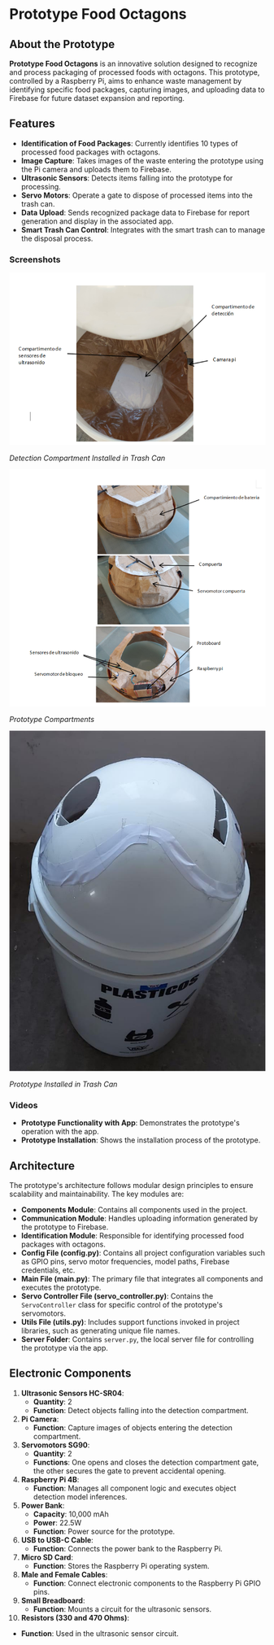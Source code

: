 # Prototype Food Octagons

## About the Prototype

**Prototype Food Octagons** is an innovative solution designed to recognize and process packaging of processed foods with octagons. This prototype, controlled by a Raspberry Pi, aims to enhance waste management by identifying specific food packages, capturing images, and uploading data to Firebase for future dataset expansion and reporting.

## Features

- **Identification of Food Packages**: Currently identifies 10 types of processed food packages with octagons.
- **Image Capture**: Takes images of the waste entering the prototype using the Pi camera and uploads them to Firebase.
- **Ultrasonic Sensors**: Detects items falling into the prototype for processing.
- **Servo Motors**: Operate a gate to dispose of processed items into the trash can.
- **Data Upload**: Sends recognized package data to Firebase for report generation and display in the associated app.
- **Smart Trash Can Control**: Integrates with the smart trash can to manage the disposal process.

### Screenshots

![Detection Compartment](screenshots/detection_compartment.png)

*Detection Compartment Installed in Trash Can*

![Prototype Compartments](screenshots/prototype_compartments.png)

*Prototype Compartments*

![Installed Prototype](screenshots/installed_prototype.jpg)

*Prototype Installed in Trash Can*

### Videos

- **Prototype Functionality with App**: Demonstrates the prototype's operation with the app.
- **Prototype Installation**: Shows the installation process of the prototype.

## Architecture

The prototype's architecture follows modular design principles to ensure scalability and maintainability. The key modules are:

- **Components Module**: Contains all components used in the project.
- **Communication Module**: Handles uploading information generated by the prototype to Firebase.
- **Identification Module**: Responsible for identifying processed food packages with octagons.
- **Config File (config.py)**: Contains all project configuration variables such as GPIO pins, servo motor frequencies, model paths, Firebase credentials, etc.
- **Main File (main.py)**: The primary file that integrates all components and executes the prototype.
- **Servo Controller File (servo_controller.py)**: Contains the `ServoController` class for specific control of the prototype's servomotors.
- **Utils File (utils.py)**: Includes support functions invoked in project libraries, such as generating unique file names.
- **Server Folder**: Contains `server.py`, the local server file for controlling the prototype via the app.

## Electronic Components

1. **Ultrasonic Sensors HC-SR04**:
   - **Quantity**: 2
   - **Function**: Detect objects falling into the detection compartment.
2. **Pi Camera**:
   - **Function**: Capture images of objects entering the detection compartment.
3. **Servomotors SG90**:
   - **Quantity**: 2
   - **Functions**: One opens and closes the detection compartment gate, the other secures the gate to prevent accidental opening.
4. **Raspberry Pi 4B**:
   - **Function**: Manages all component logic and executes object detection model inferences.
5. **Power Bank**:
   - **Capacity**: 10,000 mAh
   - **Power**: 22.5W
   - **Function**: Power source for the prototype.
6. **USB to USB-C Cable**:
   - **Function**: Connects the power bank to the Raspberry Pi.
7. **Micro SD Card**:
   - **Function**: Stores the Raspberry Pi operating system.
8. **Male and Female Cables**:
   - **Function**: Connect electronic components to the Raspberry Pi GPIO pins.
9. **Small Breadboard**:
   - **Function**: Mounts a circuit for the ultrasonic sensors.
10. **Resistors (330 and 470 Ohms)**:
   - **Function**: Used in the ultrasonic sensor circuit.
